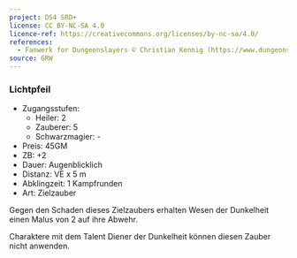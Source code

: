 ```yaml
---
project: DS4 SRD+
license: CC BY-NC-SA 4.0
licence-ref: https://creativecommons.org/licenses/by-nc-sa/4.0/
references: 
  - Fanwerk for Dungeonslayers © Christian Kennig (https://www.dungeonslayers.net/)
source: GRW
---
```


### Lichtpfeil

- Zugangsstufen:
  - Heiler: 2
  - Zauberer: 5
  - Schwarzmagier: -
- Preis: 45GM
- ZB: +2
- Dauer: Augenblicklich
- Distanz: VE x 5 m
- Abklingzeit: 1 Kampfrunden
- Art: Zielzauber

Gegen den Schaden dieses Zielzaubers erhalten Wesen der Dunkelheit einen Malus von 2 auf ihre Abwehr.

Charaktere mit dem Talent Diener der Dunkelheit können diesen Zauber nicht anwenden.

